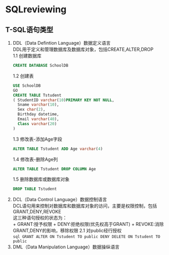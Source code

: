 # SQLreviewing

## T-SQL语句类型
1. DDL（Data Defintion Language）数据定义语言  
    DDL用于定义和管理数据库及数据库对象，包括CREATE,ALTER,DROP<br>
    1.1 创建数据库<br>
    ```SQL
    CREATE DATABASE SchoolDB
    ```
    1.2 创建表<br>
    ```SQL
    USE SchoolDB
    GO
    CREATE TABLE Tstudent
    ( StudentID varchar(10)PRIMARY KEY NOT NULL,
      Sname varchar(10),
      Sex char(2),
      Birthday datetime,
      Email varchar(40),
      Class varchar(20)
    )
    ```
    1.3  修改表-添加Age字段<br>
    ```SQL
    ALTER TABLE Tstudent ADD Age varchar(4)
    ```
    1.4 修改表-删除Age列<br>
    ```SQL
    ALTER TABLE Tstudent DROP COLUMN Age
    ```
    1.5 删除数据库或数据库对象
    ```sql
    DROP TABLE Tstudent
    ```
2. DCL（Data Control Language）数据控制语言  
    DCL语句用来控制对数据库和数据库对象的访问，主要是权限控制，包括GRANT,DENY,REVOKE<br>
        这三种语句授权的状态为：  
            + GRANT:授予权限
            + DENY:拒绝权限(优先权高于GRANT)
            + REVOKE:消除GRANT,DENY的影响，移除权限
    2.1 对public经行授权  
       ```sql
       GRANT ALTER ON Tstudent TO public
       DENY DELETE ON Tstudent TO public
       ```
3. DML（Data Manipulation Language）数据操纵语言
